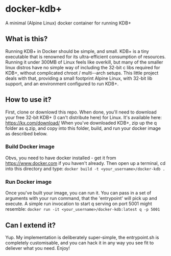 # docker-kdb+
A minimal (Alpine Linux) docker container for running KDB+
## What is this?
Running KDB+ in Docker should be simple, and small. KDB+ is a tiny executable that is renowned for its ultra-efficient consumption of resources. Running it under 300MB of Linux feels like overkill, but many of the smaller linux distros have no simple way of including the 32-bit c libs required for KDB+, without complicated chroot / multi--arch setups. This little project deals with that, providing a small footprint Alpine Linux, with 32-bit lib support, and an environment configured to run KDB+.
## How to use it?
First, clone or downlowd this repo. When done, you'll need to download your free 32-bit KDB+ (I can't distribute here) for Linux. It's available here: https://kx.com/download/ When you've downloaded KDB+, zip up the q folder as q.zip, and copy into this folder, build, and run your docker image as described below.
### Build Docker image
Obvs, you need to have docker installed - get it from https://www.docker.com if you haven't already. Then open up a terminal, cd into this directory and type:
```docker build -t <your_username>/docker-kdb .```
### Run Docker image
Once you've built your image, you can run it. You can pass in a set of arguments with your run command, that the 'entrypoint' will pick up and execute. A simple run invocation to start q serving on port 5001 might resemble:
```docker run -it <your_username>/docker-kdb:latest q -p 5001``` 
## Can I extend it?
Yup. My implementation is deliberately super-simple, the entrypoint.sh is completely customisable, and you can hack it in any way you see fit to deliever what you need. Enjoy!
